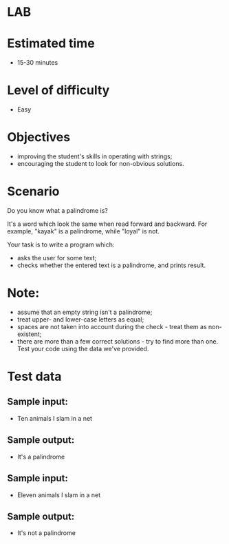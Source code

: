 # LAB

# Estimated time
* 15-30 minutes

# Level of difficulty
* Easy

# Objectives
* improving the student's skills in operating with strings;
* encouraging the student to look for non-obvious solutions.
# Scenario
Do you know what a palindrome is?

It's a word which look the same when read forward and backward. For example, "kayak" is a palindrome, while "loyal" is not.

Your task is to write a program which:

* asks the user for some text;
* checks whether the entered text is a palindrome, and prints result.
# Note:

* assume that an empty string isn't a palindrome;
* treat upper- and lower-case letters as equal;
* spaces are not taken into account during the check - treat them as non-existent;
* there are more than a few correct solutions - try to find more than one.
Test your code using the data we've provided.

# Test data
## Sample input:

* Ten animals I slam in a net

## Sample output:

* It's a palindrome


## Sample input:

* Eleven animals I slam in a net

## Sample output:

* It's not a palindrome